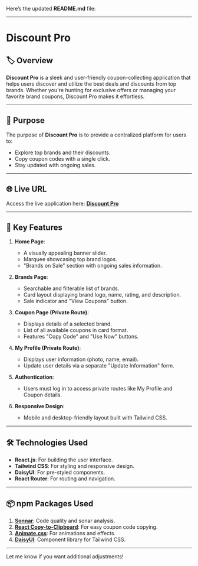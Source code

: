 Here’s the updated **README.md** file:

---

# Discount Pro

## 🏷️ Overview
**Discount Pro** is a sleek and user-friendly coupon-collecting application that helps users discover and utilize the best deals and discounts from top brands. Whether you're hunting for exclusive offers or managing your favorite brand coupons, Discount Pro makes it effortless.

---

## 🌟 Purpose
The purpose of **Discount Pro** is to provide a centralized platform for users to:
- Explore top brands and their discounts.
- Copy coupon codes with a single click.
- Stay updated with ongoing sales.

---

## 🌐 Live URL
Access the live application here: [**Discount Pro**](https://discount-pro-9e6ca.web.app/)

---

## 🚀 Key Features
1. **Home Page**:
   - A visually appealing banner slider.
   - Marquee showcasing top brand logos.
   - "Brands on Sale" section with ongoing sales information.
   
2. **Brands Page**:
   - Searchable and filterable list of brands.
   - Card layout displaying brand logo, name, rating, and description.
   - Sale indicator and "View Coupons" button.

3. **Coupon Page (Private Route)**:
   - Displays details of a selected brand.
   - List of all available coupons in card format.
   - Features "Copy Code" and "Use Now" buttons.

4. **My Profile (Private Route)**:
   - Displays user information (photo, name, email).
   - Update user details via a separate "Update Information" form.

5. **Authentication**:
   - Users must log in to access private routes like My Profile and Coupon details.

6. **Responsive Design**:
   - Mobile and desktop-friendly layout built with Tailwind CSS.

---

## 🛠️ Technologies Used
- **React.js**: For building the user interface.
- **Tailwind CSS**: For styling and responsive design.
- **DaisyUI**: For pre-styled components.
- **React Router**: For routing and navigation.

---

## 📦 npm Packages Used
1. **[Sonnar](https://www.npmjs.com/package/sonnar)**: Code quality and sonar analysis.
2. **[React Copy-to-Clipboard](https://www.npmjs.com/package/react-copy-to-clipboard)**: For easy coupon code copying.
3. **[Animate.css](https://animate.style/)**: For animations and effects.
4. **[DaisyUI](https://daisyui.com/)**: Component library for Tailwind CSS.

---

Let me know if you want additional adjustments!